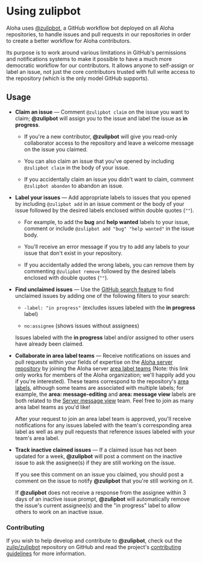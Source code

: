 # Using zulipbot

Aloha uses [@zulipbot](https://github.com/zulipbot), a GitHub workflow bot
deployed on all Aloha repositories, to handle issues and pull requests in our
repositories in order to create a better workflow for Aloha contributors.

Its purpose is to work around various limitations in GitHub's
permissions and notifications systems to make it possible to have a
much more democratic workflow for our contributors. It allows anyone
to self-assign or label an issue, not just the core contributors
trusted with full write access to the repository (which is the only
model GitHub supports).

## Usage

- **Claim an issue** — Comment `@zulipbot claim` on the issue you want
  to claim; **@zulipbot** will assign you to the issue and label the issue as
  **in progress**.

  - If you're a new contributor, **@zulipbot** will give you read-only
    collaborator access to the repository and leave a welcome message on the
    issue you claimed.

  - You can also claim an issue that you've opened by including
    `@zulipbot claim` in the body of your issue.

  - If you accidentally claim an issue you didn't want to claim, comment
    `@zulipbot abandon` to abandon an issue.

- **Label your issues** — Add appropriate labels to issues that you opened by
  including `@zulipbot add` in an issue comment or the body of your issue
  followed by the desired labels enclosed within double quotes (`""`).

  - For example, to add the **bug** and **help wanted** labels to your
    issue, comment or include `@zulipbot add "bug" "help wanted"` in the
    issue body.

  - You'll receive an error message if you try to add any labels to your issue
    that don't exist in your repository.

  - If you accidentally added the wrong labels, you can remove them by commenting
    `@zulipbot remove` followed by the desired labels enclosed with double quotes
    (`""`).

- **Find unclaimed issues** — Use the [GitHub search
  feature](https://help.github.com/en/articles/using-search-to-filter-issues-and-pull-requests)
  to find unclaimed issues by adding one of the following filters to your search:

  - `-label: "in progress"` (excludes issues labeled with the **in progress** label)

  - `no:assignee` (shows issues without assignees)

  Issues labeled with the **in progress** label and/or assigned to other users have
  already been claimed.

- **Collaborate in area label teams** — Receive notifications on
  issues and pull requests within your fields of expertise on the
  [Aloha server repository](https://github.com/zulip/zulip) by joining
  the Aloha server
  [area label teams](https://github.com/orgs/zulip/teams?utf8=✓&query=Server)
  (Note: this link only works for members of the Aloha organization;
  we'll happily add you if you're interested). These teams correspond
  to the repository's
  [area labels](https://github.com/zulip/zulip/labels), although some
  teams are associated with multiple labels; for example, the **area:
  message-editing** and **area: message view** labels are both related
  to the
  [Server message view](https://github.com/orgs/zulip/teams/server-message-view)
  team. Feel free to join as many area label teams as you'd like!

  After your request to join an area label team is approved, you'll receive
  notifications for any issues labeled with the team's corresponding area
  label as well as any pull requests that reference issues labeled with your
  team's area label.

- **Track inactive claimed issues** — If a claimed issue has not been updated
  for a week, **@zulipbot** will post a comment on the inactive issue to ask the
  assignee(s) if they are still working on the issue.

  If you see this comment on an issue you claimed, you should post a comment
  on the issue to notify **@zulipbot** that you're still working on it.

  If **@zulipbot** does not receive a response from the assignee within 3 days
  of an inactive issue prompt, **@zulipbot** will automatically remove the
  issue's current assignee(s) and the "in progress" label to allow others to
  work on an inactive issue.

### Contributing

If you wish to help develop and contribute to **@zulipbot**, check out the
[zulip/zulipbot](https://github.com/zulip/zulipbot) repository on GitHub and read
the project's [contributing
guidelines](https://github.com/zulip/zulipbot/blob/main/.github/CONTRIBUTING.md#contributing) for
more information.
